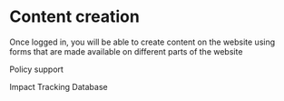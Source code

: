 # Content creation

Once logged in, you will be able to create content on the website using forms that are made available on different parts of the website

Policy support

Impact Tracking Database

